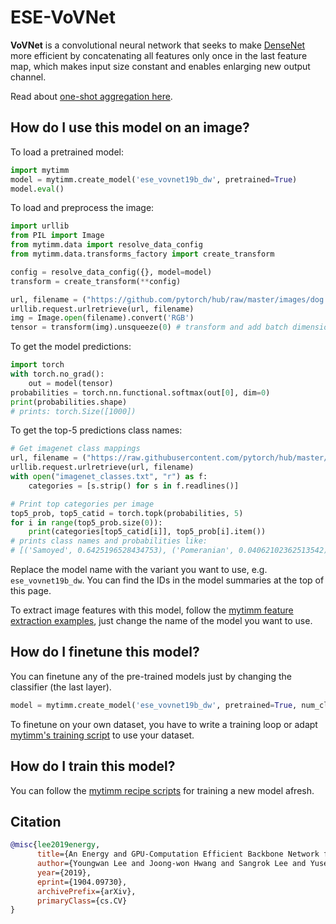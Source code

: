 # ESE-VoVNet

**VoVNet** is a convolutional neural network that seeks to make [DenseNet](https://paperswithcode.com/method/densenet) more efficient by concatenating all features only once in the last feature map, which makes input size constant and enables enlarging new output channel. 

Read about [one-shot aggregation here](https://paperswithcode.com/method/one-shot-aggregation).

## How do I use this model on an image?
To load a pretrained model:

```python
import mytimm
model = mytimm.create_model('ese_vovnet19b_dw', pretrained=True)
model.eval()
```

To load and preprocess the image:
```python 
import urllib
from PIL import Image
from mytimm.data import resolve_data_config
from mytimm.data.transforms_factory import create_transform

config = resolve_data_config({}, model=model)
transform = create_transform(**config)

url, filename = ("https://github.com/pytorch/hub/raw/master/images/dog.jpg", "dog.jpg")
urllib.request.urlretrieve(url, filename)
img = Image.open(filename).convert('RGB')
tensor = transform(img).unsqueeze(0) # transform and add batch dimension
```

To get the model predictions:
```python
import torch
with torch.no_grad():
    out = model(tensor)
probabilities = torch.nn.functional.softmax(out[0], dim=0)
print(probabilities.shape)
# prints: torch.Size([1000])
```

To get the top-5 predictions class names:
```python
# Get imagenet class mappings
url, filename = ("https://raw.githubusercontent.com/pytorch/hub/master/imagenet_classes.txt", "imagenet_classes.txt")
urllib.request.urlretrieve(url, filename) 
with open("imagenet_classes.txt", "r") as f:
    categories = [s.strip() for s in f.readlines()]

# Print top categories per image
top5_prob, top5_catid = torch.topk(probabilities, 5)
for i in range(top5_prob.size(0)):
    print(categories[top5_catid[i]], top5_prob[i].item())
# prints class names and probabilities like:
# [('Samoyed', 0.6425196528434753), ('Pomeranian', 0.04062102362513542), ('keeshond', 0.03186424449086189), ('white wolf', 0.01739676296710968), ('Eskimo dog', 0.011717947199940681)]
```

Replace the model name with the variant you want to use, e.g. `ese_vovnet19b_dw`. You can find the IDs in the model summaries at the top of this page.

To extract image features with this model, follow the [mytimm feature extraction examples](https://rwightman.github.io/pytorch-image-models/feature_extraction/), just change the name of the model you want to use.

## How do I finetune this model?
You can finetune any of the pre-trained models just by changing the classifier (the last layer).
```python
model = mytimm.create_model('ese_vovnet19b_dw', pretrained=True, num_classes=NUM_FINETUNE_CLASSES)
```
To finetune on your own dataset, you have to write a training loop or adapt [mytimm's training
script](https://github.com/rwightman/pytorch-image-models/blob/master/train.py) to use your dataset.

## How do I train this model?

You can follow the [mytimm recipe scripts](https://rwightman.github.io/pytorch-image-models/scripts/) for training a new model afresh.

## Citation

```BibTeX
@misc{lee2019energy,
      title={An Energy and GPU-Computation Efficient Backbone Network for Real-Time Object Detection}, 
      author={Youngwan Lee and Joong-won Hwang and Sangrok Lee and Yuseok Bae and Jongyoul Park},
      year={2019},
      eprint={1904.09730},
      archivePrefix={arXiv},
      primaryClass={cs.CV}
}
```

<!--
Type: model-index
Collections:
- Name: ESE VovNet
  Paper:
    Title: 'CenterMask : Real-Time Anchor-Free Instance Segmentation'
    URL: https://paperswithcode.com/paper/centermask-real-time-anchor-free-instance-1
Models:
- Name: ese_vovnet19b_dw
  In Collection: ESE VovNet
  Metadata:
    FLOPs: 1711959904
    Parameters: 6540000
    File Size: 26243175
    Architecture:
    - Batch Normalization
    - Convolution
    - Max Pooling
    - One-Shot Aggregation
    - ReLU
    Tasks:
    - Image Classification
    Training Data:
    - ImageNet
    ID: ese_vovnet19b_dw
    Layers: 19
    Crop Pct: '0.875'
    Image Size: '224'
    Interpolation: bicubic
  Code: https://github.com/rwightman/pytorch-image-models/blob/d8e69206be253892b2956341fea09fdebfaae4e3/mytimm/models/vovnet.py#L361
  Weights: https://github.com/rwightman/pytorch-image-models/releases/download/v0.1-weights/ese_vovnet19b_dw-a8741004.pth
  Results:
  - Task: Image Classification
    Dataset: ImageNet
    Metrics:
      Top 1 Accuracy: 76.82%
      Top 5 Accuracy: 93.28%
- Name: ese_vovnet39b
  In Collection: ESE VovNet
  Metadata:
    FLOPs: 9089259008
    Parameters: 24570000
    File Size: 98397138
    Architecture:
    - Batch Normalization
    - Convolution
    - Max Pooling
    - One-Shot Aggregation
    - ReLU
    Tasks:
    - Image Classification
    Training Data:
    - ImageNet
    ID: ese_vovnet39b
    Layers: 39
    Crop Pct: '0.875'
    Image Size: '224'
    Interpolation: bicubic
  Code: https://github.com/rwightman/pytorch-image-models/blob/d8e69206be253892b2956341fea09fdebfaae4e3/mytimm/models/vovnet.py#L371
  Weights: https://github.com/rwightman/pytorch-image-models/releases/download/v0.1-weights/ese_vovnet39b-f912fe73.pth
  Results:
  - Task: Image Classification
    Dataset: ImageNet
    Metrics:
      Top 1 Accuracy: 79.31%
      Top 5 Accuracy: 94.72%
-->